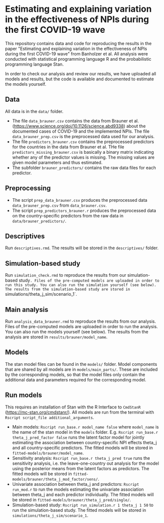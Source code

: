 # Estimating and explaining variation in the effectiveness of NPIs during the first COVID-19 wave

This repository contains data and code for reproducing the results in the paper "Estimating and explaining variation in the effectiveness of NPIs during the first COVID-19 wave" from Banholzer et al. All analysis were conducted with statistical programming language R and the probabilistic programming language Stan.

In order to check our analysis and review our results, we have uploaded all models and results, but the code is available and documented to estimate the models yourself.

## Data

All data is in the `data/` folder. 

- The file `data_brauner.csv` contains the data from Brauner et al. (https://www.science.org/doi/10.1126/science.abd9338) about the documented cases of COVID-19 and the implemented NPIs. The file `data_brauner_prep.csv` is the preprocessed data used for our analysis.
- The file `predictors_brauner.csv` contains the preprocessed predictors for the countries in the data from Brauner et al. THe file `predictors_missing_brauner.csv` is basically a binary matrix indicating whether any of the predictor values is missing. The missing values are given model parameters and thus estimated. 
- The subfolder `brauner_predictors/` contains the raw data files for each predictor.

## Preprocessing

- The script `prep_data_brauner.csv` produces the preprocessed data `data_brauner_prep.csv` from `data_brauner.csv`.
- The script `prep_predictors_brauner.r` produces the preprocessed data on the country-specific predictors from the raw data in `data/brauner_predictors/`.

## Descriptives 

Run `descriptives.rmd`. The results will be stored in the `descriptives/` folder.

## Simulation-based study

Run `simulation_check.rmd` to reproduce the results from our simulation-based study`. Files of the pre-computed models are uploaded in order to run this study. You can also run the simulation yourself (see below). The results from the simulation-based study are stored in `simulations/theta_j_sim/scenario_1`.

## Main analysis 

Run `analysis_data_brauner.rmd` to reproduce the results from our analysis. Files of the pre-computed models are uploaded in order to run the analysis. You can also run the models yourself (see below). The results from the analysis are stored in `results/brauner/model_name`. 

## Models

The stan model files can be found in the `models/` folder. Model components that are shared by all models are in `models/main_parts/`. These are included by the corresponding models, so that the model files only contain the additional data and parameters required for the corresponding model.

## Run models 

This requires an installation of Stan with the R Interface to `CmdStanR` (https://mc-stan.org/cmdstanr/). All models are run from the terminal with `Rscript script_file additional_arguments`. 

* Main models: `Rscript run_base.r model_name false` where `model_name` is the name of the stan model in the `models` folder. E.g. `Rscript run_base.r theta_j_pred_factor false` runs the latent factor model for jointly estimating the association between country-specific NPI effects theta_j and all country-specific predictors. The fitted models will be stored in `fitted-models/brauner/model_name`.
* Sensitivity analysis: `Rscript run_base.r theta_j_pred true` runs the sensitivity analysis, i.e. the leave-one-country out analysis for the model using the posterior means from the latent factors as predictors. The fitted models will be stored in `fitted-models/brauner/theta_j_mod_factor/sens/`.
* Univariate association between theta_j and predictors: `Rscript run_mod.r` to run the models estimating the univariate association between theta_j and each predictor individually. The fitted models will be stored in `fitted-models/brauner/theta_j_pred/single/`.
* Simulation-based study: `Rscript run_simulation.r 1 theta_j 1 50` to run the simulation-based study. The fitted models will be stored in `simulations/theta_j_sim/scenario_1`. 
